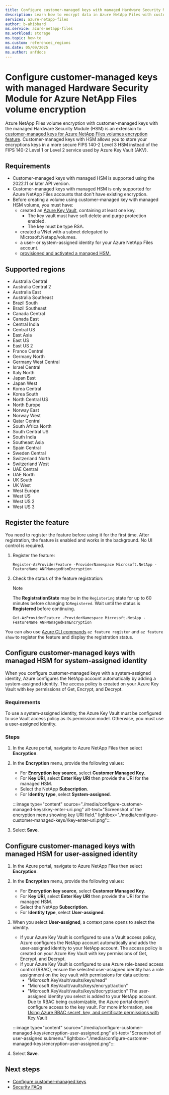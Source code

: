 ```yaml
---
title: Configure customer-managed keys with managed Hardware Security Module for Azure NetApp Files volume encryption 
description: Learn how to encrypt data in Azure NetApp Files with customer-managed keys using the Hardware Security Module
services: azure-netapp-files
author: b-ahibbard
ms.service: azure-netapp-files
ms.workload: storage
ms.topic: how-to
ms.custom: references_regions
ms.date: 05/09/2025
ms.author: anfdocs
---
```

# Configure customer-managed keys with managed Hardware Security Module for Azure NetApp Files volume encryption 

Azure NetApp Files volume encryption with customer-managed keys with the managed Hardware Security Module (HSM) is an extension to [customer-managed keys for Azure NetApp Files volumes encryption feature](configure-customer-managed-keys.md). Customer-managed keys with HSM allows you to store your encryptions keys in a more secure FIPS 140-2 Level 3 HSM instead of the FIPS 140-2 Level 1 or Level 2 service used by Azure Key Vault (AKV).

## Requirements 

* Customer-managed keys with managed HSM is supported using the 2022.11 or later API version.
* Customer-managed keys with managed HSM is only supported for Azure NetApp Files accounts that don't have existing encryption. 
* Before creating a volume using customer-managed key with managed HSM volume, you must have: 
    * created an [Azure Key Vault](/azure/key-vault/general/overview), containing at least one key.
        * The key vault must have soft delete and purge protection enabled.
        * The key must be type RSA.
    * created a VNet with a subnet delegated to Microsoft.Netapp/volumes.
    * a user- or system-assigned identity for your Azure NetApp Files account. 
    * [provisioned and activated a managed HSM.](/azure/key-vault/managed-hsm/quick-create-cli)

## Supported regions

* Australia Central 
* Australia Central 2
* Australia East
* Australia Southeast
* Brazil South
* Brazil Southeast
* Canada Central
* Canada East
* Central India
* Central US
* East Asia
* East US
* East US 2
* France Central
* Germany North 
* Germany West Central
* Israel Central 
* Italy North
* Japan East
* Japan West
* Korea Central
* Korea South
* North Central US
* North Europe
* Norway East
* Norway West
* Qatar Central
* South Africa North
* South Central US
* South India
* Southeast Asia
* Spain Central
* Sweden Central
* Switzerland North
* Switzerland West
* UAE Central
* UAE North
* UK South
* UK West
* West Europe
* West US
* West US 2
* West US 3

## Register the feature

You need to register the feature before using it for the first time. After registration, the feature is enabled and works in the background. No UI control is required. 

1. Register the feature: 

    ```azurepowershell-interactive
    Register-AzProviderFeature -ProviderNamespace Microsoft.NetApp -FeatureName ANFManagedHsmEncryption
    ```

2. Check the status of the feature registration: 

    > [!NOTE]
    > The **RegistrationState** may be in the `Registering` state for up to 60 minutes before changing to`Registered`. Wait until the status is **Registered** before continuing.

    ```azurepowershell-interactive
    Get-AzProviderFeature -ProviderNamespace Microsoft.NetApp -FeatureName ANFManagedHsmEncryption
    ```
You can also use [Azure CLI commands](/cli/azure/feature) `az feature register` and `az feature show` to register the feature and display the registration status. 

## Configure customer-managed keys with managed HSM for system-assigned identity

When you configure customer-managed keys with a system-assigned identity, Azure configures the NetApp account automatically by adding a system-assigned identity. The access policy is created on your Azure Key Vault with key permissions of Get, Encrypt, and Decrypt.

### Requirements

To use a system-assigned identity, the Azure Key Vault must be configured to use Vault access policy as its permission model. Otherwise, you must use a user-assigned identity. 

### Steps

1. In the Azure portal, navigate to Azure NetApp Files then select **Encryption**.
1. In the **Encryption** menu, provide the following values:
    * For **Encryption key source**, select **Customer Managed Key**.
    * For **Key URI**, select **Enter Key URI** then provide the URI for the managed HSM.
    * Select the NetApp **Subscription**.
    * For **Identity type**, select **System-assigned**.

    :::image type="content" source="./media/configure-customer-managed-keys/key-enter-uri.png" alt-text="Screenshot of the encryption menu showing key URI field." lightbox="./media/configure-customer-managed-keys//key-enter-uri.png":::

1. Select **Save**.

## Configure customer-managed keys with managed HSM for user-assigned identity

1. In the Azure portal, navigate to Azure NetApp Files then select **Encryption**.
1. In the **Encryption** menu, provide the following values:
    * For **Encryption key source**, select **Customer Managed Key**.
    * For **Key URI**, select **Enter Key URI** then provide the URI for the managed HSM.
    * Select the NetApp **Subscription**.
    * For **Identity type**, select **User-assigned**.
1. When you select **User-assigned**, a context pane opens to select the identity. 
    * If your Azure Key Vault is configured to use a Vault access policy, Azure configures the NetApp account automatically and adds the user-assigned identity to your NetApp account. The access policy is created on your Azure Key Vault with key permissions of Get, Encrypt, and Decrypt.
    * If your Azure Key Vault is configured to use Azure role-based access control (RBAC), ensure the selected user-assigned identity has a role assignment on the key vault with permissions for data actions:
        * "Microsoft.KeyVault/vaults/keys/read"
        * "Microsoft.KeyVault/vaults/keys/encrypt/action"
        * "Microsoft.KeyVault/vaults/keys/decrypt/action"
    The user-assigned identity you select is added to your NetApp account. Due to RBAC being customizable, the Azure portal doesn't configure access to the key vault. For more information, see [Using Azure RBAC secret, key, and certificate permissions with Key Vault](/azure/key-vault/general/rbac-guide#using-azure-rbac-secret-key-and-certificate-permissions-with-key-vault)

    :::image type="content" source="./media/configure-customer-managed-keys/encryption-user-assigned.png" alt-text="Screenshot of user-assigned submenu." lightbox="./media/configure-customer-managed-keys/encryption-user-assigned.png":::

1. Select **Save**.

## Next steps

* [Configure customer-managed keys](configure-customer-managed-keys.md)
* [Security FAQs](faq-security.md)